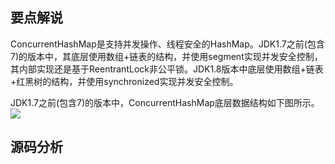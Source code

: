 ## 要点解说
ConcurrentHashMap是支持并发操作、线程安全的HashMap。JDK1.7之前(包含7)的版本中，其底层使用数组+链表的结构，并使用segment实现并发安全控制，其内部实现还是基于ReentrantLock非公平锁。JDK1.8版本中底层使用数组+链表+红黑树的结构，并使用synchronized实现并发安全控制。

JDK1.7之前(包含7)的版本中，ConcurrentHashMap底层数据结构如下图所示。
![](https://github.com/wind7rui/HighConcurrency/blob/master/ConcurrentHashMap1.7.png)

## 源码分析
